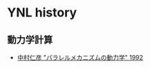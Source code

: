 # YNL history
## 動力学計算
- [中村仁彦 "パラレルメカニズムの動力学" 1992](https://www.jstage.jst.go.jp/article/jrsj1983/10/6/10_6_709/_article/-char/ja/)
